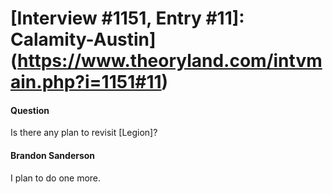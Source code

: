 # [Interview #1151, Entry #11]: Calamity-Austin](https://www.theoryland.com/intvmain.php?i=1151#11)

#### Question

Is there any plan to revisit [Legion]?

#### Brandon Sanderson

I plan to do one more.


